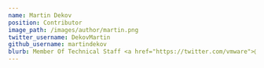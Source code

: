 ```yaml
---
name: Martin Dekov
position: Contributor
image_path: /images/author/martin.png
twitter_username: DekovMartin
github_username: martindekov
blurb: Member Of Technical Staff <a href="https://twitter.com/vmware">@VMware</a> by day. Contributor at <a href="https://twitter.com/openfaas">@openfaas</a> by night.
---
```

